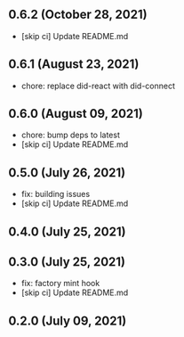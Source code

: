 ## 0.6.2 (October 28, 2021)

- [skip ci] Update README.md

## 0.6.1 (August 23, 2021)

- chore: replace did-react with did-connect

## 0.6.0 (August 09, 2021)

- chore: bump deps to latest
- [skip ci] Update README.md

## 0.5.0 (July 26, 2021)

- fix: building issues
- [skip ci] Update README.md

## 0.4.0 (July 25, 2021)



## 0.3.0 (July 25, 2021)

- fix: factory mint hook
- [skip ci] Update README.md

## 0.2.0 (July 09, 2021)



